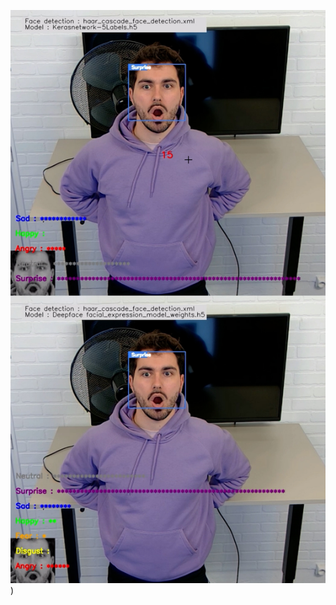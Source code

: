 ![Output Example of Emotion Recognition](https://github.com/GuillaumeNeyret/Python_Emotion_Recognition/blob/main/output_example.png?raw=true))
